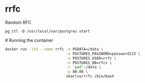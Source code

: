 # rrfc

Random RFC

`pg_ctl -D /usr/local/var/postgres start`

# Running the container

```bash
docker run -itd --name rrfc -e PGDATA=/data \
                            -e POSTGRES_PASSWORD=password123 \
                            -e POSTGRES_USER=rrfc \
                            -e POSTGRES_DB=rfcs \
                            -v `pwd`:/data \
                            -p 80:80 \
                            skarlso/rrfc /bin/bash
```